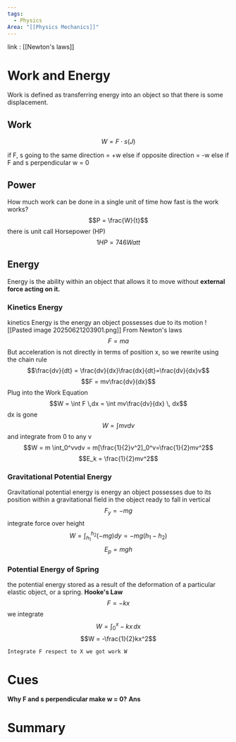 ```yaml
---
tags:
  - Physics
Area: "[[Physics Mechanics]]"
---
```

link : [[Newton's laws]]
# Work and Energy
Work is defined as transferring energy into an object so that there is some displacement. 
## Work
$$W = F \cdot s (J)$$

if F, s going to the same direction = +w
else if opposite direction = -w
else if F and s perpendicular w = 0
## Power
How much work can be done in a single unit of time
how fast is the work works?
$$P = \frac{W}{t}$$
there is unit call Horsepower (HP)
$$1 HP = 746 Watt$$
## Energy
Energy is the ability within an object that allows it to move without **external force acting on it.**
### Kinetics Energy
kinetics Energy is the energy an object possesses due to its motion
![[Pasted image 20250621203901.png]]
From Newton's laws
$$F = ma$$
But acceleration is not directly in terms of position x, so we rewrite using the chain rule
$$\frac{dv}{dt} = \frac{dv}{dx}\frac{dx}{dt}=\frac{dv}{dx}v$$
$$F = mv\frac{dv}{dx}$$
Plug into the Work Equation
$$W = \int F \,dx = \int mv\frac{dv}{dx} \, dx$$
dx is gone
$$W = \int mv dv$$
and integrate from 0 to any v
$$W = m \int_0^vvdv = m[\frac{1}{2}v^2]_0^v=\frac{1}{2}mv^2$$
$$E_k = \frac{1}{2}mv^2$$
### Gravitational Potential Energy
Gravitational potential energy is energy an object possesses due to its position within a gravitational field in the object ready to fall
in vertical
$$F_y = -mg$$
integrate force over height
$$W = \int_{h_1}^{h_2}(-mg)dy = -mg(h_1-h_2)$$
$$E_p = mgh$$
### Potential Energy of Spring
the potential energy stored as a result of the deformation of a particular elastic object, or a spring.
**Hooke's Law**
$$F = -kx$$
we integrate
$$W = \int_0^x-kx\,dx$$
$$W = -\frac{1}{2}kx^2$$
```
Integrate F respect to X we got work W
```

# Cues
**Why F and s perpendicular make w = 0?**
**Ans**
# Summary
```

```